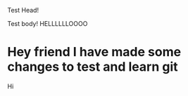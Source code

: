 Test Head!

Test body!
HELLLLLLOOOO

# Hey friend I have made some changes to test and learn git

Hi


